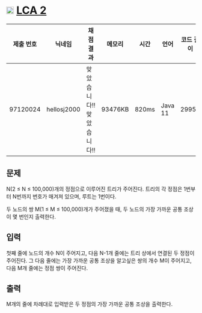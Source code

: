# <img width="20px"  src="https://d2gd6pc034wcta.cloudfront.net/tier/16.svg" class="solvedac-tier"> [LCA 2](https://www.acmicpc.net/problem/11438) 

| 제출 번호 | 닉네임 | 채점 결과 | 메모리 | 시간 | 언어 | 코드 길이 |
|---|---|---|---|---|---|---|
|97120024| hellosj2000|맞았습니다!! 맞았습니다!!|93476KB|820ms|Java 11|2995B|

## 문제
<p>N(2 ≤ N ≤ 100,000)개의 정점으로 이루어진 트리가 주어진다. 트리의 각 정점은 1번부터 N번까지 번호가 매겨져 있으며, 루트는 1번이다.</p>

<p>두 노드의 쌍 M(1 ≤ M ≤ 100,000)개가 주어졌을 때, 두 노드의 가장 가까운 공통 조상이 몇 번인지 출력한다.</p>

## 입력
<p>첫째 줄에 노드의 개수 N이 주어지고, 다음 N-1개 줄에는 트리 상에서 연결된 두 정점이 주어진다. 그 다음 줄에는 가장 가까운 공통 조상을 알고싶은 쌍의 개수 M이 주어지고, 다음 M개 줄에는 정점 쌍이 주어진다.</p>

## 출력
<p>M개의 줄에 차례대로 입력받은 두 정점의 가장 가까운 공통 조상을 출력한다.</p>

